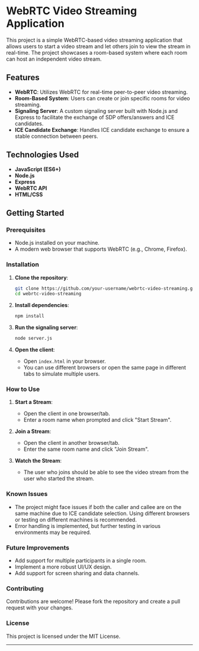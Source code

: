 
# WebRTC Video Streaming Application

This project is a simple WebRTC-based video streaming application that allows users to start a video stream and let others join to view the stream in real-time. The project showcases a room-based system where each room can host an independent video stream.

## Features

- **WebRTC**: Utilizes WebRTC for real-time peer-to-peer video streaming.
- **Room-Based System**: Users can create or join specific rooms for video streaming.
- **Signaling Server**: A custom signaling server built with Node.js and Express to facilitate the exchange of SDP offers/answers and ICE candidates.
- **ICE Candidate Exchange**: Handles ICE candidate exchange to ensure a stable connection between peers.

## Technologies Used

- **JavaScript (ES6+)**
- **Node.js**
- **Express**
- **WebRTC API**
- **HTML/CSS**

## Getting Started

### Prerequisites

- Node.js installed on your machine.
- A modern web browser that supports WebRTC (e.g., Chrome, Firefox).

### Installation

1. **Clone the repository**:
   ```bash
   git clone https://github.com/your-username/webrtc-video-streaming.git
   cd webrtc-video-streaming
   ```

2. **Install dependencies**:
   ```bash
   npm install
   ```

3. **Run the signaling server**:
   ```bash
   node server.js
   ```

4. **Open the client**:
   - Open `index.html` in your browser.
   - You can use different browsers or open the same page in different tabs to simulate multiple users.

### How to Use

1. **Start a Stream**:
   - Open the client in one browser/tab.
   - Enter a room name when prompted and click "Start Stream".

2. **Join a Stream**:
   - Open the client in another browser/tab.
   - Enter the same room name and click "Join Stream".

3. **Watch the Stream**:
   - The user who joins should be able to see the video stream from the user who started the stream.

### Known Issues

- The project might face issues if both the caller and callee are on the same machine due to ICE candidate selection. Using different browsers or testing on different machines is recommended.
- Error handling is implemented, but further testing in various environments may be required.

### Future Improvements

- Add support for multiple participants in a single room.
- Implement a more robust UI/UX design.
- Add support for screen sharing and data channels.

### Contributing

Contributions are welcome! Please fork the repository and create a pull request with your changes.

### License

This project is licensed under the MIT License.

---

[//]: # (**Author**: [Your Name]&#40;https://your-website.com&#41;)

[//]: # ()
[//]: # (**Repository**: [GitHub Link]&#40;https://github.com/your-username/webrtc-video-streaming&#41;)
